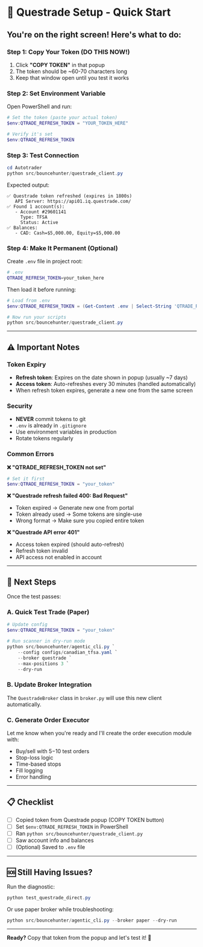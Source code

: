 # 🚀 Questrade Setup - Quick Start

## You're on the right screen! Here's what to do:

### Step 1: Copy Your Token (DO THIS NOW!)

1. Click **"COPY TOKEN"** in that popup
2. The token should be ~60-70 characters long
3. Keep that window open until you test it works

### Step 2: Set Environment Variable

Open PowerShell and run:

```powershell
# Set the token (paste your actual token)
$env:QTRADE_REFRESH_TOKEN = "YOUR_TOKEN_HERE"

# Verify it's set
$env:QTRADE_REFRESH_TOKEN
```

### Step 3: Test Connection

```powershell
cd Autotrader
python src/bouncehunter/questrade_client.py
```

Expected output:
```
✅ Questrade token refreshed (expires in 1800s)
   API Server: https://api01.iq.questrade.com/
✅ Found 1 account(s):
   - Account #29601141
     Type: TFSA
     Status: Active
✅ Balances:
   - CAD: Cash=$5,000.00, Equity=$5,000.00
```

### Step 4: Make It Permanent (Optional)

Create `.env` file in project root:

```bash
# .env
QTRADE_REFRESH_TOKEN=your_token_here
```

Then load it before running:

```powershell
# Load from .env
$env:QTRADE_REFRESH_TOKEN = (Get-Content .env | Select-String 'QTRADE_REFRESH_TOKEN').ToString().Split('=')[1]

# Now run your scripts
python src/bouncehunter/questrade_client.py
```

---

## ⚠️ Important Notes

### Token Expiry
- **Refresh token**: Expires on the date shown in popup (usually ~7 days)
- **Access token**: Auto-refreshes every 30 minutes (handled automatically)
- When refresh token expires, generate a new one from the same screen

### Security
- **NEVER** commit tokens to git
- `.env` is already in `.gitignore`
- Use environment variables in production
- Rotate tokens regularly

### Common Errors

**❌ "QTRADE_REFRESH_TOKEN not set"**
```powershell
# Set it first
$env:QTRADE_REFRESH_TOKEN = "your_token"
```

**❌ "Questrade refresh failed 400: Bad Request"**
- Token expired → Generate new one from portal
- Token already used → Some tokens are single-use
- Wrong format → Make sure you copied entire token

**❌ "Questrade API error 401"**
- Access token expired (should auto-refresh)
- Refresh token invalid
- API access not enabled in account

---

## 🎯 Next Steps

Once the test passes:

### A. Quick Test Trade (Paper)
```powershell
# Update config
$env:QTRADE_REFRESH_TOKEN = "your_token"

# Run scanner in dry-run mode
python src/bouncehunter/agentic_cli.py `
    --config configs/canadian_tfsa.yaml `
    --broker questrade `
    --max-positions 3 `
    --dry-run
```

### B. Update Broker Integration

The `QuestradeBroker` class in `broker.py` will use this new client automatically.

### C. Generate Order Executor

Let me know when you're ready and I'll create the order execution module with:
- Buy/sell with $5-$10 test orders
- Stop-loss logic
- Time-based stops
- Fill logging
- Error handling

---

## 📋 Checklist

- [ ] Copied token from Questrade popup (COPY TOKEN button)
- [ ] Set `$env:QTRADE_REFRESH_TOKEN` in PowerShell
- [ ] Ran `python src/bouncehunter/questrade_client.py`
- [ ] Saw account info and balances
- [ ] (Optional) Saved to `.env` file

---

## 🆘 Still Having Issues?

Run the diagnostic:
```powershell
python test_questrade_direct.py
```

Or use paper broker while troubleshooting:
```powershell
python src/bouncehunter/agentic_cli.py --broker paper --dry-run
```

---

**Ready?** Copy that token from the popup and let's test it! 🚀
